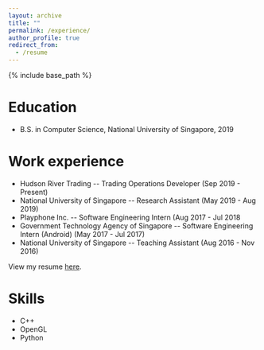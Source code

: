 ```yaml
---
layout: archive
title: ""
permalink: /experience/
author_profile: true
redirect_from:
  - /resume
---
```


{% include base_path %}

Education
======
* B.S. in Computer Science, National University of Singapore, 2019

Work experience
======
* Hudson River Trading -- Trading Operations Developer (Sep 2019 - Present)
* National University of Singapore -- Research Assistant (May 2019 - Aug 2019)
* Playphone Inc. -- Software Engineering Intern (Aug 2017 - Jul 2018
* Government Technology Agency of Singapore -- Software Engineering Intern (Android) (May 2017 - Jul 2017)
* National University of Singapore -- Teaching Assistant (Aug 2016 - Nov 2016)

View my resume [here](https://praveer922.github.io/cv/).

Skills
======
* C++
* OpenGL
* Python


